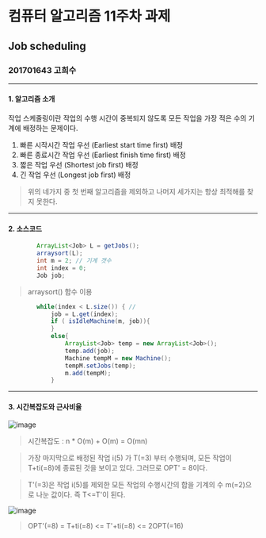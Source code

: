 # 컴퓨터 알고리즘 11주차 과제
## Job scheduling
### 201701643 고희수
------------------------

#### 1. 알고리즘 소개
작업 스케줄링이란 작업의 수행 시간이 중복되지 않도록 모든 작업을 가장 적은 수의 기계에 배정하는 문제이다.

1. 빠른 시작시간 작업 우선 (Earliest start time first) 배정
2. 빠른 종료시간 작업 우선 (Earliest finish time first) 배정
3. 짧은 작업 우선 (Shortest job first) 배정
4. 긴 작업 우선 (Longest job first) 배정
> 위의 네가지 중 첫 번째 알고리즘을 제외하고 나머지 세가지는 항상 최적해를 찾지 못한다.
-----------------------
#### 2. 소스코드

```java
        ArrayList<Job> L = getJobs();
        arraysort(L);
        int m = 2; // 기계 갯수
        int index = 0;
        Job job;
```
> arraysort() 함수 이용

```java
        while(index < L.size()) { //
            job = L.get(index);
            if ( isIdleMachine(m, job)){
            }
            else{
                ArrayList<Job> temp = new ArrayList<Job>();
                temp.add(job);
                Machine tempM = new Machine();
                tempM.setJobs(temp);
                m.add(tempM);
            }
```

-----------------------
#### 3. 시간복잡도와 근사비율
![image](https://user-images.githubusercontent.com/51106969/118675400-8b03ed80-b835-11eb-8179-72b05578342f.png)

> 시간복잡도 : n * O(m) + O(m) = O(mn)

> 가장 마지막으로 배정된 작업 i(5) 가 T(=3) 부터 수행되며, 모든 작업이 T+ti(=8)에 종료된 것을 보이고 있다. 그러므로 OPT' = 8이다.

> T'(=3)은 작업 i(5)를 제외한 모든 작업의 수행시간의 합을 기계의 수 m(=2)으로 나눈 값이다. 즉 T<=T'이 된다.

![image](https://user-images.githubusercontent.com/51106969/118675972-ff3e9100-b835-11eb-9501-3286cfd9f5bb.png)

> OPT'(=8) =  T+ti(=8) <= T'+ti(=8) <= 2OPT(=16)


